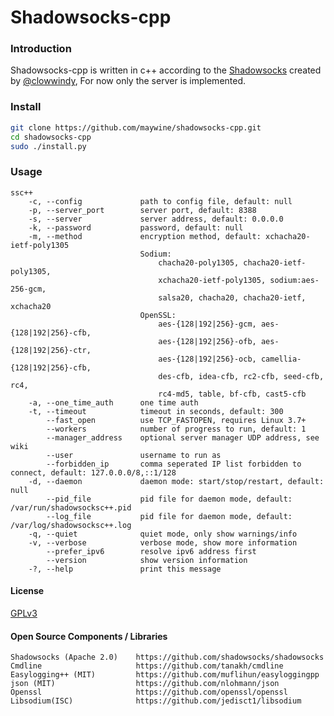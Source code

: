 Shadowsocks-cpp
===============

### Introduction

Shadowsocks-cpp is written in c++ according to the [Shadowsocks](https://github.com/shadowsocks/shadowsocks) 
created by [@clowwindy](https://github.com/clowwindy), For now only the server is implemented.

### Install

```bash
git clone https://github.com/maywine/shadowsocks-cpp.git
cd shadowsocks-cpp
sudo ./install.py
``` 

### Usage
    ssc++
        -c, --config             path to config file, default: null
        -p, --server_port        server port, default: 8388
        -s, --server             server address, default: 0.0.0.0
        -k, --password           password, default: null
        -m, --method             encryption method, default: xchacha20-ietf-poly1305
                                 Sodium:
                                     chacha20-poly1305, chacha20-ietf-poly1305,
                                     xchacha20-ietf-poly1305, sodium:aes-256-gcm,
                                     salsa20, chacha20, chacha20-ietf, xchacha20
                                 OpenSSL:
                                     aes-{128|192|256}-gcm, aes-{128|192|256}-cfb,
                                     aes-{128|192|256}-ofb, aes-{128|192|256}-ctr,
                                     aes-{128|192|256}-ocb, camellia-{128|192|256}-cfb,
                                     des-cfb, idea-cfb, rc2-cfb, seed-cfb, rc4,
                                     rc4-md5, table, bf-cfb, cast5-cfb
        -a, --one_time_auth      one time auth
        -t, --timeout            timeout in seconds, default: 300
            --fast_open          use TCP_FASTOPEN, requires Linux 3.7+
            --workers            number of progress to run, default: 1
            --manager_address    optional server manager UDP address, see wiki
            --user               username to run as
            --forbidden_ip       comma seperated IP list forbidden to connect, default: 127.0.0.0/8,::1/128
        -d, --daemon             daemon mode: start/stop/restart, default: null
            --pid_file           pid file for daemon mode, default: /var/run/shadowsocksc++.pid
            --log_file           pid file for daemon mode, default: /var/log/shadowsocksc++.log
        -q, --quiet              quiet mode, only show warnings/info
        -v, --verbose            verbose mode, show more information
            --prefer_ipv6        resolve ipv6 address first
            --version            show version information
        -?, --help               print this message

#### License

[GPLv3]

#### Open Source Components / Libraries

```
Shadowsocks (Apache 2.0)    https://github.com/shadowsocks/shadowsocks
Cmdline                     https://github.com/tanakh/cmdline
Easylogging++ (MIT)         https://github.com/muflihun/easyloggingpp
json (MIT)                  https://github.com/nlohmann/json
Openssl                     https://github.com/openssl/openssl
Libsodium(ISC)              https://github.com/jedisct1/libsodium
```


[GPLv3]:        https://github.com/maywine/shadowsocks-cpp/master/LICENSE



